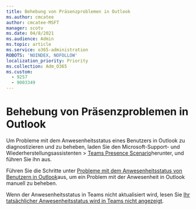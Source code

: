 ```yaml
---
title: Behebung von Präsenzproblemen in Outlook
ms.author: cmcatee
author: cmcatee-MSFT
manager: scotv
ms.date: 04/8/2021
ms.audience: Admin
ms.topic: article
ms.service: o365-administration
ROBOTS: 'NOINDEX, NOFOLLOW'
localization_priority: Priority
ms.collection: Adm_O365
ms.custom:
  - 9257
  - 9003349
---
```


# <a name="troubleshoot-presence-issues-in-outlook"></a>Behebung von Präsenzproblemen in Outlook

Um Probleme mit dem Anwesenheitsstatus eines Benutzers in Outlook zu diagnostizieren und zu beheben, laden Sie den Microsoft-Support- und Wiederherstellungsassistenten > [Teams Presence Scenario](https://aka.ms/SaRA-TeamsPresenceScenario)herunter, und führen Sie ihn aus.

Führen Sie die Schritte unter [Probleme mit dem Anwesenheitsstatus von Benutzern in Outlook](https://docs.microsoft.com/microsoftteams/troubleshoot/teams-im-presence/issues-with-presence-in-outlook)aus, um ein Problem mit der Anwesenheit in Outlook manuell zu beheben.

Wenn der Anwesenheitsstatus in Teams nicht aktualisiert wird, lesen Sie [Ihr tatsächlicher Anwesenheitsstatus wird in Teams nicht angezeigt](https://docs.microsoft.com/microsoftteams/troubleshoot/teams-im-presence/presence-not-show-actual-status).
